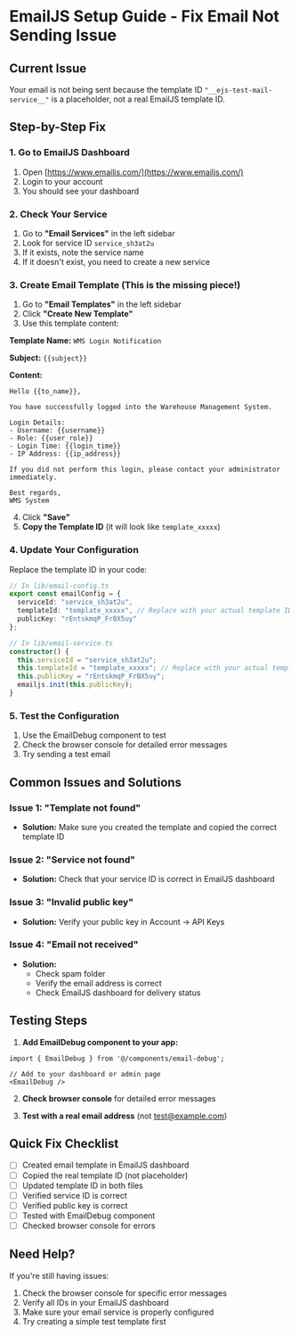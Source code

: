 # EmailJS Setup Guide - Fix Email Not Sending Issue

## Current Issue
Your email is not being sent because the template ID `"__ejs-test-mail-service__"` is a placeholder, not a real EmailJS template ID.

## Step-by-Step Fix

### 1. Go to EmailJS Dashboard
1. Open [https://www.emailjs.com/](https://www.emailjs.com/)
2. Login to your account
3. You should see your dashboard

### 2. Check Your Service
1. Go to **"Email Services"** in the left sidebar
2. Look for service ID `service_sh3at2u`
3. If it exists, note the service name
4. If it doesn't exist, you need to create a new service

### 3. Create Email Template (This is the missing piece!)
1. Go to **"Email Templates"** in the left sidebar
2. Click **"Create New Template"**
3. Use this template content:

**Template Name:** `WMS Login Notification`

**Subject:** `{{subject}}`

**Content:**
```
Hello {{to_name}},

You have successfully logged into the Warehouse Management System.

Login Details:
- Username: {{username}}
- Role: {{user_role}}
- Login Time: {{login_time}}
- IP Address: {{ip_address}}

If you did not perform this login, please contact your administrator immediately.

Best regards,
WMS System
```

4. Click **"Save"**
5. **Copy the Template ID** (it will look like `template_xxxxx`)

### 4. Update Your Configuration
Replace the template ID in your code:

```typescript
// In lib/email-config.ts
export const emailConfig = {
  serviceId: "service_sh3at2u",
  templateId: "template_xxxxx", // Replace with your actual template ID
  publicKey: "rEntskmqP_FrBX5uy"
};
```

```typescript
// In lib/email-service.ts
constructor() {
  this.serviceId = "service_sh3at2u";
  this.templateId = "template_xxxxx"; // Replace with your actual template ID
  this.publicKey = "rEntskmqP_FrBX5uy";
  emailjs.init(this.publicKey);
}
```

### 5. Test the Configuration
1. Use the EmailDebug component to test
2. Check the browser console for detailed error messages
3. Try sending a test email

## Common Issues and Solutions

### Issue 1: "Template not found"
- **Solution:** Make sure you created the template and copied the correct template ID

### Issue 2: "Service not found"
- **Solution:** Check that your service ID is correct in EmailJS dashboard

### Issue 3: "Invalid public key"
- **Solution:** Verify your public key in Account → API Keys

### Issue 4: "Email not received"
- **Solution:** 
  - Check spam folder
  - Verify the email address is correct
  - Check EmailJS dashboard for delivery status

## Testing Steps

1. **Add EmailDebug component to your app:**
```tsx
import { EmailDebug } from '@/components/email-debug';

// Add to your dashboard or admin page
<EmailDebug />
```

2. **Check browser console** for detailed error messages

3. **Test with a real email address** (not test@example.com)

## Quick Fix Checklist

- [ ] Created email template in EmailJS dashboard
- [ ] Copied the real template ID (not placeholder)
- [ ] Updated template ID in both files
- [ ] Verified service ID is correct
- [ ] Verified public key is correct
- [ ] Tested with EmailDebug component
- [ ] Checked browser console for errors

## Need Help?

If you're still having issues:
1. Check the browser console for specific error messages
2. Verify all IDs in your EmailJS dashboard
3. Make sure your email service is properly configured
4. Try creating a simple test template first
